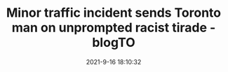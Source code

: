 ---
"title": "Minor traffic incident sends Toronto man on unprompted racist tirade - blogTO"
"date": "2021-9-16 18:10:32"
"feed_name": "GOOGLENEWSCONSTRUCTION"
"feed_website": "https://news.google.com/search?q=construction%2Bincident&hl=en-US&gl=US&ceid=US:en"
"feed_rss": "https://news.google.com/rss/search?q=construction%2Bincident&hl=en-US&gl=US&ceid=US:en"
"link": "https://www.blogto.com/city/2021/09/minor-traffic-incident-sends-toronto-man-unprompted-racist-tirade/"
"file": "_posts/2021-1-1-78dd5373ba13c1f9f42b7dd1c056186d4955e581.md"
"accident": "1"
"drilling": "0"
"dead": "0"
"injured": "0"
---